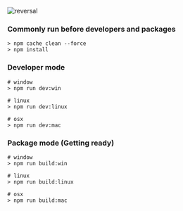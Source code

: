![reversal](https://capsule-render.vercel.app/api?type=rect&text=EleVue&fontAlign=30&fontSize=100&desc=Use%20theme&descAlign=60&descAlignY=50&theme=radical)

### Commonly run before developers and packages
```
> npm cache clean --force
> npm install
```

### Developer mode
```
# window
> npm run dev:win

# linux
> npm run dev:linux

# osx
> npm run dev:mac
```

### Package mode (Getting ready)
```
# window
> npm run build:win

# linux
> npm run build:linux

# osx
> npm run build:mac
```
